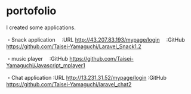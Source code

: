# portofolio
I created some applications.

・Snack application
　:URL http://43.207.83.193/mypage/login
　:GitHub https://github.com/Taisei-Yamaguchi/Laravel_Snack1.2
 
 
・music player
　:GitHub https://github.com/Taisei-Yamaguchi/Javascript_mplayer1

・Chat application
  :URL http://13.231.31.52/mypage/login
  :GitHub https://github.com/Taisei-Yamaguchi/laravel_chat2
